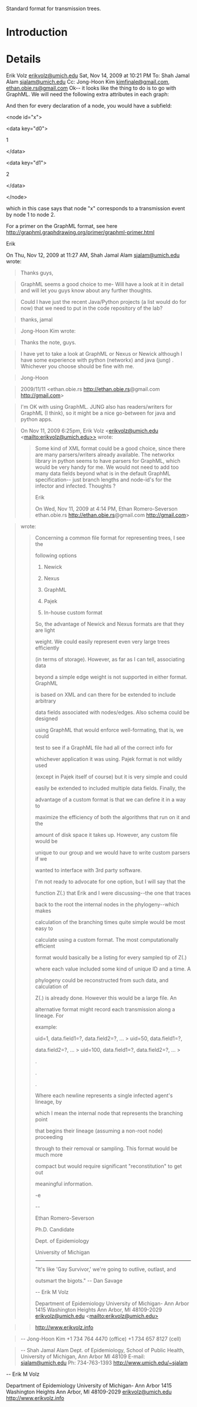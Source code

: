Standard format for transmission trees.

# Introduction #

# Details #

Erik Volz <erikvolz@umich.edu> 	Sat, Nov 14, 2009 at 10:21 PM
To: Shah Jamal Alam <sjalam@umich.edu>
Cc: Jong-Hoon Kim <kimfinale@gmail.com>, ethan.obie.rs@gmail.com
Ok-- it looks like the thing to do is to go with GraphML. We will need the following extra attributes in each graph:

<key id="d0" for="node" attr.name="infector" attr.type="integer" />
<key id="d1" for="node" attr.name="infected" attr.type="integer" />
<key id="d2" for="edge" attr.name="branchLength" attr.type="double"/>

And then for every declaration of a node, you would have a subfield:



&lt;node id="x"&gt;




&lt;data key="d0"&gt;

1

&lt;/data&gt;




&lt;data key="d1"&gt;

2

&lt;/data&gt;




&lt;/node&gt;



which in this case says that node "x" corresponds to a transmission event by node 1 to node 2.

For a primer on the GraphML format, see here
http://graphml.graphdrawing.org/primer/graphml-primer.html

Erik

On Thu, Nov 12, 2009 at 11:27 AM, Shah Jamal Alam <sjalam@umich.edu> wrote:

> Thanks guys,

> GraphML seems a good choice to me- Will have a look at it in detail and will let you guys know about any further thoughts.

> Could I have just the recent Java/Python projects (a list would do for now) that we need to put in the code repository of the lab?

> thanks,
> jamal

> Jong-Hoon Kim wrote:


> Thanks the note, guys.

> I have yet to take a look at GraphML or Nexus or Newick although I have some experience with python (networkx) and java (jung) . Whichever you choose should be fine with me.

> Jong-Hoon



> 2009/11/11 <ethan.obie.rs <http://ethan.obie.rs>@gmail.com <http://gmail.com>>


> I'm OK with using GraphML. JUNG also has readers/writers for
> GraphML (I think), so it might be a nice go-between for java and
> python apps.

> On Nov 11, 2009 6:25pm, Erik Volz <erikvolz@umich.edu
> <[mailto:erikvolz@umich.edu>>](mailto:erikvolz@umich.edu>>) wrote:
> > Some kind of XML format could be a good choice, since there are
> many parsers/writers already available. The networkx library in
> python seems to have parsers for GraphML, which would be very
> handy for me. We would not need to add too many data fields beyond
> what is in the default GraphML specification-- just branch lengths
> and node-id's for the infector and infected. Thoughts ?
> >
> >
> >
> > Erik
> >
> > On Wed, Nov 11, 2009 at 4:14 PM, Ethan Romero-Severson
> ethan.obie.rs <http://ethan.obie.rs>@gmail.com <http://gmail.com>>

> wrote:
> >
> >
> > Concerning a common file format for representing trees, I see the
> >
> > following options
> >
> >
> >
> > 1) Newick
> >
> > 2) Nexus
> >
> > 3) GraphML
> >
> > 4) Pajek
> >
> > 5) In-house custom format
> >
> >
> >
> > So, the advantage of Newick and Nexus formats are that they are
> light
> >
> > weight. We could easily represent even very large trees efficiently
> >
> > (in terms of storage). However, as far as I can tell,
> associating data
> >
> > beyond a simple edge weight is not supported in either format.
> GraphML
> >
> > is based on XML and can there for be extended to include arbitrary
> >
> > data fields associated with nodes/edges. Also schema could be
> designed
> >
> > using GraphML that would enforce well-formating, that is, we could
> >
> > test to see if a GraphML file had all of the correct info for
> >
> > whichever application it was using. Pajek format is not wildly used
> >
> > (except in Pajek itself of course) but it is very simple and could
> >
> > easily be extended to included multiple data fields. Finally, the
> >
> > advantage of a custom format is that we can define it in a way to
> >
> > maximize the efficiency of both the algorithms that run on it
> and the
> >
> > amount of disk space it takes up. However, any custom file would be
> >
> > unique to our group and we would have to write custom parsers if we
> >
> > wanted to interface with 3rd party software.
> >
> >
> >
> > I'm not ready to advocate for one option, but I will say that the
> >
> > function Z(.) that Erik and I were discussing--the one that traces
> >
> > back to the root the internal nodes in the phylogeny--which makes
> >
> > calculation of the branching times quite simple would be most
> easy to
> >
> > calculate using a custom format. The most computationally efficient
> >
> > format would basically  be a listing for every sampled tip of Z(.)
> >
> > where each value included some kind of unique ID and a time. A
> >
> > phylogeny could be reconstructed from such data, and calculation of
> >
> > Z(.) is already done. However this would be a large file. An
> >
> > alternative format might record each transmission along a
> lineage. For
> >
> > example:
> >
> >
> >
> > uid=1, data.field1=?, data.field2=?, ... > uid=50, data.field1=?,
> >
> > data.field2=?, ... > uid=100, data.field1=?, data.field2=?, ... >
> >
> > .
> >
> > .
> >
> > .
> >
> >
> >
> > Where each newline represents a single infected agent's lineage, by
> >
> > which I mean the internal node that represents the branching point
> >
> > that begins their lineage (assuming a non-root node) proceeding
> >
> > through to their removal or sampling. This format would be much more
> >
> > compact but would require significant "reconstitution" to get out
> >
> > meaningful information.
> >
> > -e
> >
> >
> >
> >
> >
> >
> >
> > --
> >
> > Ethan Romero-Severson
> >
> > Ph.D. Candidate
> >
> > Dept. of Epidemiology
> >
> > University of Michigan
> >
> > -----
> >
> > "It's like 'Gay Survivor,' we're going to outlive, outlast, and
> >
> > outsmart the bigots." -- Dan Savage
> >
> >
> >
> >
> > --
> > Erik M Volz
> >
> > Department of Epidemiology
> > University of Michigan- Ann Arbor
> > 1415 Washington Heights
> > Ann Arbor, MI 48109-2029
> > erikvolz@umich.edu <[mailto:erikvolz@umich.edu>](mailto:erikvolz@umich.edu>)

> >
> >
> > http://www.erikvolz.info
> >




> --
> Jong-Hoon Kim
> +1 734 764 4470 (office)
> +1 734 657 8127 (cell)



> --
> Shah Jamal Alam
> Dept. of Epidemiology, School of Public Health,
> University of Michigan, Ann Arbor MI 48109
> E-mail: sjalam@umich.edu  Ph: 734-763-1393
> http://www.umich.edu/~sjalam




--
Erik M Volz

Department of Epidemiology
University of Michigan- Ann Arbor
1415 Washington Heights
Ann Arbor, MI 48109-2029
erikvolz@umich.edu
http://www.erikvolz.info